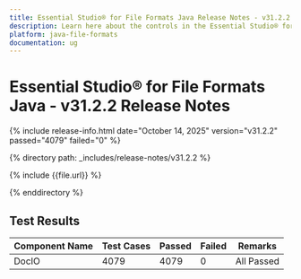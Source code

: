 ```yaml
---
title: Essential Studio® for File Formats Java Release Notes - v31.2.2
description: Learn here about the controls in the Essential Studio® for File Formats Java 2025 Volume 3 SP Release - Release Notes - v31.2.2
platform: java-file-formats
documentation: ug
---
```


# Essential Studio® for File Formats Java - v31.2.2 Release Notes

{% include release-info.html date="October 14, 2025"  version="v31.2.2" passed="4079" failed="0" %}

{% directory path: _includes/release-notes/v31.2.2 %}

{% include {{file.url}} %}

{% enddirectory %}


## Test Results

| Component Name | Test Cases | Passed | Failed | Remarks    |
|----------------|------------|--------|--------|------------|
| DocIO          | 4079       | 4079   | 0      | All Passed |